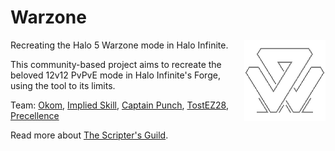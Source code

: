 # Warzone
<img src="assets/icon.png" align="right"/>

Recreating the Halo 5 Warzone mode in Halo Infinite.

This community-based project aims to recreate the beloved 12v12 PvPvE mode in Halo Infinite's Forge, using the tool to its limits.

Team: [Okom](https://x.com/_Okom), [Implied Skill](https://x.com/impliedskill), [Captain Punch](https://x.com/ScriptersGuild), [TostEZ28](https://www.youtube.com/@TostEZ28), [Precellence](https://x.com/Precellence)

Read more about [The Scripter's Guild](https://wiki.thescriptersguild.com/main/community/the-scripters-guild).
